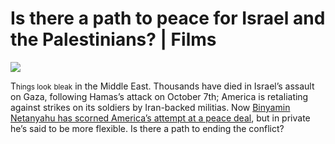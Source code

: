 # Is there a path to peace for Israel and the Palestinians? | Films

<img src="https://images.weserv.nl/?url=www.economist.com/img/b/1280/720/90/media-assets/image/20240208_FLP002.jpg" /><div></div><p></p><p><span>T</span><small>hings look</small> <small>bleak</small> in the Middle East. Thousands have died in Israel’s assault on Gaza, following Hamas’s attack on October 7th; America is retaliating against strikes on its soldiers by Iran-backed militias. Now <a href="https://www.economist.com/middle-east-and-africa/2024/02/07/israel-scorns-americas-unprecedented-peace-plan">Binyamin Netanyahu has scorned America’s attempt at a peace deal</a>, but in private he’s said to be more flexible. Is there a path to ending the conflict?</p>
